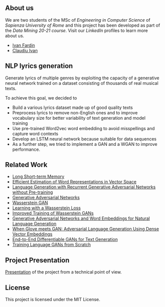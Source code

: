 ## About us
We are two students of the MSc of *Engineering in Computer Science* of *Sapienza University of Rome* and this project has been developed as part of the *Data Mining 20-21 course*. Visit our *LinkedIn* profiles to learn more about us.

- [Ivan Fardin](https://www.linkedin.com/in/ivan-fardin-304a001a3/)
- [Claudiu Ivan](https://www.linkedin.com/in/claudiu-gabriel-ivan-835a33176/)

## NLP lyrics generation
Generate lyrics of multiple genres by exploiting the capacity of a generative neural network trained on a dataset consisting of thousands of real musical texts.

To achieve this goal, we decided to
- Build a various lyrics dataset made up of good quality texts
- Preprocess lyrics to remove non-English ones and to improve vocabulary size for better variability of text generation and model training
- Use pre-trained Word2vec word embedding to avoid misspellings and capture word contexts
- Develop an LSTM neural network because suitable for data sequences
- As a further step, we tried to implement a GAN and a WGAN to improve performance.

## Related Work
- [Long Short-term Memory](https://www.researchgate.net/publication/13853244_Long_Short-term_Memory#read)
- [Efficient Estimation of Word Representations in Vector Space](https://arxiv.org/pdf/1301.3781.pdf)
- [Language Generation with Recurrent Generative Adversarial Networks without Pre-training](https://arxiv.org/pdf/1706.01399.pdf)
- [Generative Adversarial Networks](https://arxiv.org/pdf/1406.2661)
- [Wasserstein GAN](https://arxiv.org/pdf/1701.07875)
- [Learning with a Wasserstein Loss](https://arxiv.org/pdf/1506.05439)
- [Improved Training of Wasserstein GANs](https://arxiv.org/pdf/1704.00028v3.pdf)
- [Generative Adversarial Networks and Word Embeddings for Natural Language Generation](https://academicworks.cuny.edu/cgi/viewcontent.cgi?article=4093&context=gc_etds)
- [When Glove meets GAN: Adversarial Language Generation Using Dense Vector Embeddings](https://web.stanford.edu/class/archive/cs/cs224n/cs224n.1184/reports/6908905.pdf)
- [End-to-End Differentiable GANs for Text Generation](http://proceedings.mlr.press/v137/kumar20a/kumar20a.pdf)
- [Training Language GANs from Scratch](https://arxiv.org/pdf/1905.09922.pdf)

## Project Presentation
[Presentation](/Presentation/Lyrics_Generation.pdf) of the project from a technical point of view.

## License
This project is licensed under the MIT License.
